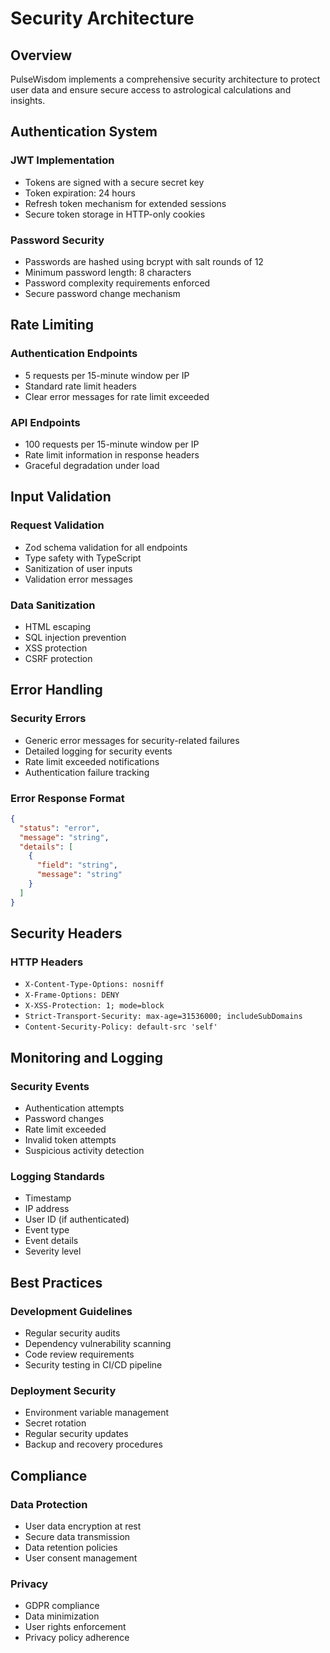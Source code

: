 # Security Architecture

## Overview
PulseWisdom implements a comprehensive security architecture to protect user data and ensure secure access to astrological calculations and insights.

## Authentication System

### JWT Implementation
- Tokens are signed with a secure secret key
- Token expiration: 24 hours
- Refresh token mechanism for extended sessions
- Secure token storage in HTTP-only cookies

### Password Security
- Passwords are hashed using bcrypt with salt rounds of 12
- Minimum password length: 8 characters
- Password complexity requirements enforced
- Secure password change mechanism

## Rate Limiting

### Authentication Endpoints
- 5 requests per 15-minute window per IP
- Standard rate limit headers
- Clear error messages for rate limit exceeded

### API Endpoints
- 100 requests per 15-minute window per IP
- Rate limit information in response headers
- Graceful degradation under load

## Input Validation

### Request Validation
- Zod schema validation for all endpoints
- Type safety with TypeScript
- Sanitization of user inputs
- Validation error messages

### Data Sanitization
- HTML escaping
- SQL injection prevention
- XSS protection
- CSRF protection

## Error Handling

### Security Errors
- Generic error messages for security-related failures
- Detailed logging for security events
- Rate limit exceeded notifications
- Authentication failure tracking

### Error Response Format
```json
{
  "status": "error",
  "message": "string",
  "details": [
    {
      "field": "string",
      "message": "string"
    }
  ]
}
```

## Security Headers

### HTTP Headers
- `X-Content-Type-Options: nosniff`
- `X-Frame-Options: DENY`
- `X-XSS-Protection: 1; mode=block`
- `Strict-Transport-Security: max-age=31536000; includeSubDomains`
- `Content-Security-Policy: default-src 'self'`

## Monitoring and Logging

### Security Events
- Authentication attempts
- Password changes
- Rate limit exceeded
- Invalid token attempts
- Suspicious activity detection

### Logging Standards
- Timestamp
- IP address
- User ID (if authenticated)
- Event type
- Event details
- Severity level

## Best Practices

### Development Guidelines
- Regular security audits
- Dependency vulnerability scanning
- Code review requirements
- Security testing in CI/CD pipeline

### Deployment Security
- Environment variable management
- Secret rotation
- Regular security updates
- Backup and recovery procedures

## Compliance

### Data Protection
- User data encryption at rest
- Secure data transmission
- Data retention policies
- User consent management

### Privacy
- GDPR compliance
- Data minimization
- User rights enforcement
- Privacy policy adherence 